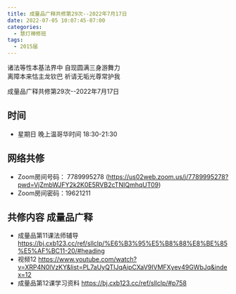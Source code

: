 ```yaml
---
title: 成量品广释共修第29次--2022年7月17日
date: 2022-07-05 10:07:45-07:00
categories:
  - 慧灯禅修班
tags:
  - 2015届
---
```

诸法等性本基法界中  自现圆满三身游舞力  
离障本来怙主龙钦巴  祈请无垢光尊常护我  

成量品广释共修第29次--2022年7月17日  

## 时间

- 星期日 晚上温哥华时间 18:30-21:30    

## 网络共修  

- Zoom房间号码： 7789995278 (<https://us02web.zoom.us/j/7789995278?pwd=VjZmbWJFY2k2K0E5RVB2cTNIQmhqUT09>)
- Zoom房间密码：19621211       

## 共修内容  成量品广释

- 成量品第11课法师辅导 <https://bj.cxb123.cc/ref/sllclp/%E6%B3%95%E5%B8%88%E8%BE%85%E5%AF%BC11-20/#heading>
- 视频12 <https://www.youtube.com/watch?v=XRP4N0lVzKY&list=PL7aUyQTIJqAipCXaV9IVMFXyev49GWbJq&index=12>
- 成量品第12课学习资料 <https://bj.cxb123.cc/ref/sllclp/#p758>